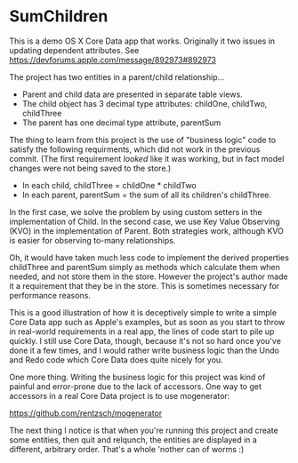 SumChildren
===========

This is a demo OS X Core Data app that works.  Originally it two issues in updating
dependent attributes.  See https://devforums.apple.com/message/892973#892973

The project has two entities in a parent/child relationship…
 
- Parent and child data are presented in separate table views.
- The child object has 3 decimal type attributes: childOne, childTwo, childThree
- The parent has one decimal type attribute, parentSum

The thing to learn from this project is the use of "business logic" code
to satisfy the following requirments, which did not work in the previous commit.
(The first requirement *looked* like it was working, but in fact model changes
were not being saved to the store.)

- In each child, childThree = childOne * childTwo
- In each parent, parentSum = the sum of all its children's childThree.

In the first case, we solve the problem by using custom setters in the
implementation of Child.  In the second case, we use Key Value Observing (KVO)
in the implementation of Parent.  Both strategies work, although KVO is easier
for observing to-many relationships.

Oh, it would have taken much less code to implement the derived properties
childThree and parentSum simply as methods which calculate them when needed,
and not store them in the store.  However the project's author made it a
requirement that they be in the store.  This is sometimes necessary for
performance reasons.

This is a good illustration of how it is deceptively simple to write a simple
Core Data app such as Apple's examples, but as soon as you start to throw
in real-world requirements in a real app, the lines of code start to pile up
quickly.  I still use Core Data, though, because it's not so hard once you've
done it a few times, and I would rather write business logic than the Undo and
Redo code which Core Data does quite nicely for you.

One more thing.  Writing the business logic for this project was kind of painful
and error-prone due to the lack of accessors.  One way to get accessors in a 
real Core Data project is to use mogenerator:

https://github.com/rentzsch/mogenerator

The next thing I notice is that when you're running this project and create some
entities, then quit and relqunch, the entities are displayed in a different,
arbitrary order.  That's a whole 'nother can of worms :)